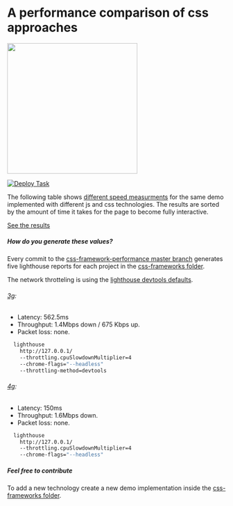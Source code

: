 # A performance comparison of css approaches

<img src="https://raw.githubusercontent.com/jakejarvis/lighthouse-action/master/screenshots/logo.png" width="300">

[![Deploy Task](https://github.com/jantimon/css-framework-performance/workflows/github%20pages/badge.svg)](https://jantimon.github.io/css-framework-performance/)<span id="badges"></span>  

The following table shows [different speed measurments](https://developers.google.com/web/updates/2018/05/lighthouse3#scoring) for the same demo implemented with different js and css technologies. The results are sorted by the amount of time it takes for the page to become fully interactive.

<a href="https://jantimon.github.io/css-framework-performance/" id="report-table">See the results</a>

##### How do you generate these values?

Every commit to the [css-framework-performance master branch](https://github.com/jantimon/css-framework-performance/) generates five lighthouse reports for each project in the [css-frameworks folder](https://github.com/jantimon/css-framework-performance/tree/master/css-frameworks).

The network throtteling is using the [lighthouse devtools defaults](https://github.com/GoogleChrome/lighthouse/blob/master/docs/throttling.md). 

###### [3g](https://developers.google.com/web/tools/lighthouse/v3/migration#invocation):

- Latency: 562.5ms
- Throughput: 1.4Mbps down / 675 Kbps up.
- Packet loss: none.

```bash
  lighthouse
    http://127.0.0.1/
    --throttling.cpuSlowdownMultiplier=4
    --chrome-flags="--headless"
    --throttling-method=devtools
```

###### [4g](https://github.com/GoogleChrome/lighthouse/blob/master/docs/throttling.md):

- Latency: 150ms
- Throughput: 1.6Mbps down.
- Packet loss: none.

```bash
  lighthouse
    http://127.0.0.1/
    --throttling.cpuSlowdownMultiplier=4
    --chrome-flags="--headless"
```

##### Feel free to contribute

To add a new technology create a new demo implementation inside the [css-frameworks folder](https://github.com/jantimon/css-framework-performance/tree/master/css-frameworks).